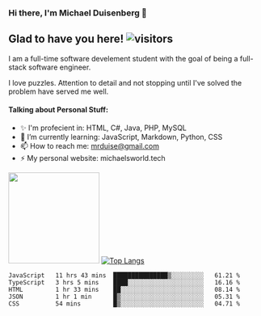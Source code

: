 ### Hi there, I'm Michael Duisenberg 👋
## Glad to have you here! ![visitors](https://visitor-badge.glitch.me/badge?page_id=MrDuise.MrDuise)

I am a full-time software develement student with the goal of being a full-stack software engineer. 

I love puzzles. Attention to detail and not stopping until I've solved the problem have served me well.

#### Talking about Personal Stuff:
- ✨ I'm profecient in: HTML, C#, Java, PHP, MySQL
- 🌱 I’m currently learning: JavaScript, Markdown, Python, CSS
- 📫 How to reach me: mrduise@gmail.com
- ⚡ My personal website: michaelsworld.tech
<!--
**MrDuise/MrDuise** is a ✨ _special_ ✨ repository because its `README.md` (this file) appears on your GitHub profile.

Here are some ideas to get you started:

- 🔭 I’m currently working on ...

- 👯 I’m looking to collaborate on ...
- 🤔 I’m looking for help with ...
- 💬 Ask me about ...

- 😄 Pronouns: ...
- ⚡ Fun fact: ...
-->

<img height="180em" src="https://github-readme-stats.vercel.app/api/?username=MrDuise&show_icons=true&hide_border=true&&count_private=true&include_all_commits=true" /> [![Top Langs](https://github-readme-stats.vercel.app/api/top-langs/?username=MrDuise&langs_count=8)](https://github.com/anuraghazra/github-readme-stats)


<!--START_SECTION:waka-->
```text
JavaScript   11 hrs 43 mins  ███████████████▒░░░░░░░░░   61.21 % 
TypeScript   3 hrs 5 mins    ████░░░░░░░░░░░░░░░░░░░░░   16.16 % 
HTML         1 hr 33 mins    ██░░░░░░░░░░░░░░░░░░░░░░░   08.14 % 
JSON         1 hr 1 min      █▒░░░░░░░░░░░░░░░░░░░░░░░   05.31 % 
CSS          54 mins         █▒░░░░░░░░░░░░░░░░░░░░░░░   04.71 % 
```
<!--END_SECTION:waka-->
